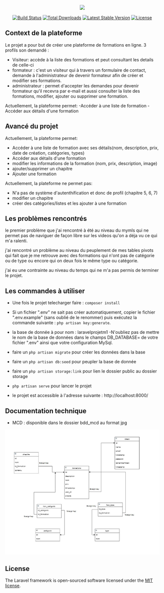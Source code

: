 <p align="center"><a href="https://laravel.com" target="_blank"><img src="https://raw.githubusercontent.com/laravel/art/master/logo-lockup/5%20SVG/2%20CMYK/1%20Full%20Color/laravel-logolockup-cmyk-red.svg" width="400"></a></p>

<p align="center">
<a href="https://travis-ci.org/laravel/framework"><img src="https://travis-ci.org/laravel/framework.svg" alt="Build Status"></a>
<a href="https://packagist.org/packages/laravel/framework"><img src="https://img.shields.io/packagist/dt/laravel/framework" alt="Total Downloads"></a>
<a href="https://packagist.org/packages/laravel/framework"><img src="https://img.shields.io/packagist/v/laravel/framework" alt="Latest Stable Version"></a>
<a href="https://packagist.org/packages/laravel/framework"><img src="https://img.shields.io/packagist/l/laravel/framework" alt="License"></a>
</p>

## Context de la plateforme

Le projet a pour but de créer une plateforme de formations en ligne.
3 profils son demandé :
- Visiteur: accède à la liste des formations et peut consultant les details de celle-ci
- formateur : c'est un visiteur qui à travers un formulaire de contact, demande à l'administrateur  de devenir formateur afin de créer et modifier ses formations.
- administrateur : permet d'accepter les demandes pour devenir formateur qu'il recevra par e-mail et aussi consulter la liste des formations, modifier, ajouter ou supprimer une formation.

Actuellement, la plateforme permet:
-Accéder à une liste de formation
-Accéder aux détails d'une formation

## Avancé du projet
Actuellement, la plateforme permet:
- Accéder à une liste de formation avec ses détails(nom, description, prix, date de création, catégories, types)
- Accéder aux détails d'une formation
- modifier les informations de la formation (nom, prix, description, image)
- ajouter/supprimer un chapitre
- Ajouter une formation

Actuellement, la plateforme ne permet pas:
- N'a pas de système d'autenthification et donc de profil (chapitre 5, 6, 7)
- modifier un chapitre 
- créer des catégories/listes et les ajouter à une formation


## Les problèmes rencontrés
le premier problème que j'ai rencontré à été au niveau du mymls qui ne permet pas de naviguer de façon libre sur les videos qu'on a déja vu ce qui m'a ralenti.

j'ai rencontré un problème au niveau du peuplement de mes tables pivots qui fait que je me retrouve avec des formations qui n'ont pas de catégorie ou de type ou encore qui on deux fois le même type ou catégorie.

j'ai eu une contrainte au niveau du temps qui ne m'a pas permis de terminer le projet.


## Les commandes à utiliser

- Une fois le projet telecharger faire : ```composer install```
- Si un fichier ".env" ne sait pas créer automatiquement, copier le fichier ".env.example" (sans oublié de le renommer) puis exécutez la commande suivante : ```php artisan key:generate```.
- la base de donnée à pour nom : laravelprojetm1
-N'oubliez pas de mettre le nom de la base de données dans le champs DB_DATABASE= de votre fichier ".env" ainsi que votre configuration MySql.

- faire un ```php artisan migrate``` pour créer les données dans la base
- faire un ```php artisan db:seed``` pour peupler la base de donnée
- faire un ```php artisan storage:link``` pour lien le dossier public au dossier storage
- ```php artisan serve``` pour lancer le projet
- le projet est accessible  à l'adresse suivante : http://localhost:8000/



## Documentation technique

- MCD : disponible dans le dossier bdd_mcd au format jpg
 <img src="bdd_mcd/Capture.JPG" alt="MCD_Image">

## License

The Laravel framework is open-sourced software licensed under the [MIT license](https://opensource.org/licenses/MIT).

